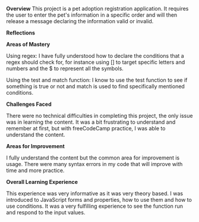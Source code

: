 **Overview**
This project is a pet adoption registration application. It requires the user to enter the pet's information in a specific order and will then release a message declaring the information valid or invalid.

**Reflections**

**Areas of Mastery**

Using regex: I have fully understood how to declare the conditions that a regex should check for, for instance using [] to target specific letters and numbers and the $ to represent all the symbols.

Using the test and match function: I know to use the test function to see if something is true or not and match is used to find specifically mentioned conditions.

**Challenges Faced**

There were no technical difficulties in completing this project, the only issue was in learning the content. It was a bit frustrating to understand and remember at first, but with freeCodeCamp practice, I was able to understand the content.

**Areas for Improvement**

I fully understand the content but the common area for improvement is usage. There were many syntax errors in my code that will improve with time and more practice.

**Overall Learning Experience**

This experience was very informative as it was very theory based. I was introduced to JavaScript forms and properties, how to use them and how to use conditions. It was a very fulfilling experience to see the function run and respond to the input values.
